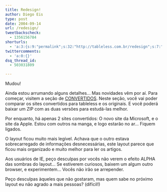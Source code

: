 ```yaml
---
title: Redesign!
author: Diego Eis
type: post
date: 2004-09-14
url: /redesign/
tweetbackscheck:
  - 1356156784
shorturls:
  - 'a:3:{s:9:"permalink";s:32:"http://tableless.com.br/redesign";s:7:"tinyurl";s:26:"http://tinyurl.com/3upzpmz";s:4:"isgd";s:19:"http://is.gd/mZnsj8";}'
twittercomments:
  - 'a:0:{}'
dsq_thread_id:
  - 503031809

---
```

Mudou!
              
Ainda estou arrumando alguns detalhes&#8230; Mas novidades vêm por aí. Para começar, visitem a seção de [CONVERTIDOS][1]. Neste seção, você vai poder comparar os sites convertidos para tableless e os originais. E você poderá baixar um ZIP com as duas versões para estudá-las melhor.
              
Por enquanto, há apenas 2 sites convertidos: O novo site da Microsoft, e o site da Apple. Estou com outros na manga, e logo estarão no ar&#8230; Fiquem ligados. 

O layout ficou muito mais legível. Achava que o outro estava sobrecarregado de informações desnecessárias, este layout parece que ficou mais organizado e muito melhor para ler os artigos. 

Aos usuários de IE, peço desculpas por vocês não verem o efeito ALPHA das sombras do layout&#8230; Se estiverem curiosos, baixem um algum outro browser, e experimentem&#8230; Vocês não irão se arrepender. 

Peço desculpas àqueles que não gostaram, mas quem sabe no próximo layout eu não agrado a mais pessoas? (difícil!)

 [1]: http://tableless.com.br/convertidos/